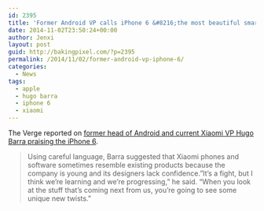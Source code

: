 ```yaml
---
id: 2395
title: 'Former Android VP calls iPhone 6 &#8216;the most beautiful smartphone ever built&#8217;'
date: 2014-11-02T23:50:24+00:00
author: Jenxi
layout: post
guid: http://bakingpixel.com/?p=2395
permalink: /2014/11/02/former-android-vp-iphone-6/
categories:
  - News
tags:
  - apple
  - hugo barra
  - iphone 6
  - xiaomi
---
```

The Verge reported on [former head of Android and current Xiaomi VP Hugo Barra praising the iPhone 6](http://www.theverge.com/2014/10/28/7084041/the-former-head-of-android-calls-iphone-6-the-most-beautiful).

> Using careful language, Barra suggested that Xiaomi phones and software sometimes resemble existing products because the company is young and its designers lack confidence.&#8221;It&#8217;s a fight, but I think we&#8217;re learning and we&#8217;re progressing,&#8221; he said. &#8220;When you look at the stuff that&#8217;s coming next from us, you&#8217;re going to see some unique new twists.&#8221;